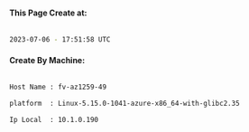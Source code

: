 
   
#### This Page Create at:

```bash

2023-07-06 - 17:51:58 UTC

```

#### Create By Machine:

```bash

Host Name : fv-az1259-49

platform  : Linux-5.15.0-1041-azure-x86_64-with-glibc2.35

Ip Local  : 10.1.0.190

```

